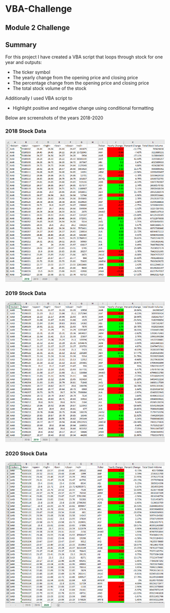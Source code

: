 # VBA-Challenge
## Module 2 Challenge

## Summary
For this project I have created a VBA script that loops through stock for one year
and outputs:
- The ticker symbol
- The yearly change from the opening price and closing price
- The percentage change from the opening price and closing price
- The total stock volume of the stock 

Additionally I used VBA script to
- Highlight positive and negative change using conditional formatting

Below are screenshots of the years 2018-2020

### 2018 Stock Data
![2018 Stock Data](./2018.PNG)
### 2019 Stock Data
![2019 Stock Data](./2019.PNG)
### 2020 Stock Data
![2020 Stock Data](./2020.PNG)
